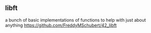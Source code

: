 ## libft

a bunch of basic implementations of functions to help with just about anything
https://github.com/FreddyMSchubert/42_libft